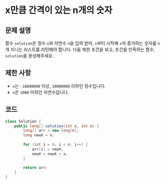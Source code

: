 # x만큼 간격이 있는 n개의 숫자

## 문제 설명
함수 `solution`은 정수 `x`와 자연수 `n`을 입력 받아, `x`부터 시작해 `x`씩 증가하는 숫자를 `n`개 지니는 리스트를 리턴해야 합니다. 다음 제한 조건을 보고, 조건을 만족하는 함수, `solution`을 완성해주세요.

## 제한 사항
- `x`는 `-10000000` 이상, `10000000` 이하인 정수입니다.
- `n`은 `1000` 이하인 자연수입니다.

## 코드
```java
class Solution {
    public long[] solution(int x, int n) {
        long[] arr = new long[n];
        long newX = x;
        
        for (int i = 0; i < n; i++) {
            arr[i] = newX;
            newX = newX + x;
        }
        
        return arr;
    }
}
```